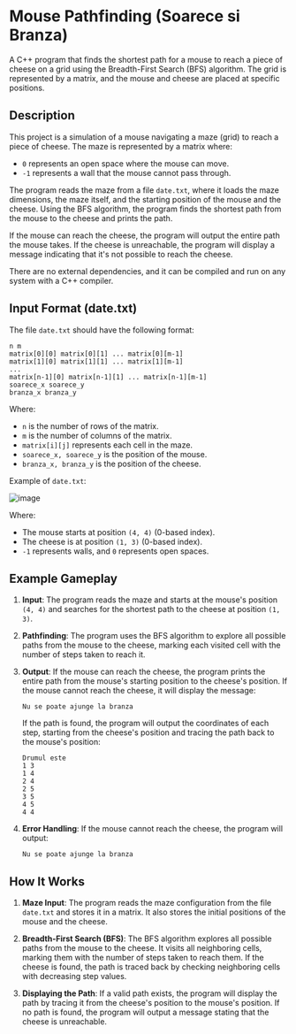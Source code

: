 # Mouse Pathfinding (Soarece si Branza)

A C++ program that finds the shortest path for a mouse to reach a piece of cheese on a grid using the Breadth-First Search (BFS) algorithm. The grid is represented by a matrix, and the mouse and cheese are placed at specific positions.

## Description

This project is a simulation of a mouse navigating a maze (grid) to reach a piece of cheese. The maze is represented by a matrix where:

- `0` represents an open space where the mouse can move.
- `-1` represents a wall that the mouse cannot pass through.

The program reads the maze from a file `date.txt`, where it loads the maze dimensions, the maze itself, and the starting position of the mouse and the cheese. Using the BFS algorithm, the program finds the shortest path from the mouse to the cheese and prints the path.

If the mouse can reach the cheese, the program will output the entire path the mouse takes. If the cheese is unreachable, the program will display a message indicating that it's not possible to reach the cheese.

There are no external dependencies, and it can be compiled and run on any system with a C++ compiler.

## Input Format (date.txt)

The file `date.txt` should have the following format:

    
    n m 
    matrix[0][0] matrix[0][1] ... matrix[0][m-1] 
    matrix[1][0] matrix[1][1] ... matrix[1][m-1] 
    ... 
    matrix[n-1][0] matrix[n-1][1] ... matrix[n-1][m-1] 
    soarece_x soarece_y 
    branza_x branza_y
    
  Where:
- `n` is the number of rows of the matrix.
- `m` is the number of columns of the matrix.
- `matrix[i][j]` represents each cell in the maze.
- `soarece_x, soarece_y` is the position of the mouse.
- `branza_x, branza_y` is the position of the cheese.

Example of `date.txt`:

![image](https://github.com/user-attachments/assets/9b13b24a-0548-4a40-8bb3-d2866ef3f000)

Where:
- The mouse starts at position `(4, 4)` (0-based index).
- The cheese is at position `(1, 3)` (0-based index).
- `-1` represents walls, and `0` represents open spaces.

## Example Gameplay

1. **Input**: The program reads the maze and starts at the mouse's position `(4, 4)` and searches for the shortest path to the cheese at position `(1, 3)`.

2. **Pathfinding**: The program uses the BFS algorithm to explore all possible paths from the mouse to the cheese, marking each visited cell with the number of steps taken to reach it.

3. **Output**: If the mouse can reach the cheese, the program prints the entire path from the mouse's starting position to the cheese's position. If the mouse cannot reach the cheese, it will display the message:
    ```
    Nu se poate ajunge la branza
    ```

    If the path is found, the program will output the coordinates of each step, starting from the cheese's position and tracing the path back to the mouse's position:
    ```
    Drumul este
    1 3
    1 4
    2 4
    2 5
    3 5
    4 5
    4 4
    ```

4. **Error Handling**: If the mouse cannot reach the cheese, the program will output:
    ```
    Nu se poate ajunge la branza
    ```

## How It Works

1. **Maze Input**: The program reads the maze configuration from the file `date.txt` and stores it in a matrix. It also stores the initial positions of the mouse and the cheese.
   
2. **Breadth-First Search (BFS)**: The BFS algorithm explores all possible paths from the mouse to the cheese. It visits all neighboring cells, marking them with the number of steps taken to reach them. If the cheese is found, the path is traced back by checking neighboring cells with decreasing step values.

3. **Displaying the Path**: If a valid path exists, the program will display the path by tracing it from the cheese's position to the mouse's position. If no path is found, the program will output a message stating that the cheese is unreachable.

